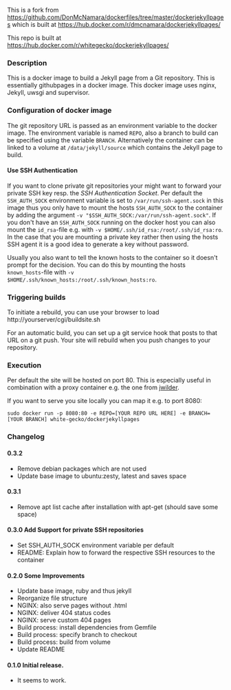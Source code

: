 This is a fork from https://github.com/DonMcNamara/dockerfiles/tree/master/dockerjekyllpages which is built at https://hub.docker.com/r/dmcnamara/dockerjekyllpages/

This repo is built at https://hub.docker.com/r/whitegecko/dockerjekyllpages/

### Description
This is a docker image to build a Jekyll page from a Git repository.
This is essentially githubpages in a docker image.
This docker image uses nginx, Jekyll, uwsgi and supervisor.

### Configuration of docker image
The git repository URL is passed as an environment variable to the docker image.
The environment variable is named `REPO`, also a branch to build can be specified using the variable `BRANCH`.
Alternatively the container can be linked to a volume at `/data/jekyll/source` which contains the Jekyll page to build.

#### Use SSH Authentication
If you want to clone private git repositories your might want to forward your private SSH key resp. the *SSH Authentication Socket*.
Per default the `SSH_AUTH_SOCK` environment variable is set to `/var/run/ssh-agent.sock` in this image thus you only have to mount the hosts `SSH_AUTH_SOCK` to the container by adding the argument `-v "$SSH_AUTH_SOCK:/var/run/ssh-agent.sock"`.
If you don't have an `SSH_AUTH_SOCK` running on the docker host you can also mount the `id_rsa`-file e.g. with `-v $HOME/.ssh/id_rsa:/root/.ssh/id_rsa:ro`.
In the case that you are mounting a private key rather then using the hosts SSH agent it is a good idea to generate a key without password.

Usually you also want to tell the known hosts to the container so it doesn't prompt for the decision.
You can do this by mounting the hosts `known_hosts`-file with `-v $HOME/.ssh/known_hosts:/root/.ssh/known_hosts:ro`.

### Triggering builds
To initiate a rebuild, you can use your browser to load http://yourserver/cgi/buildsite.sh

For an automatic build, you can set up a git service hook that posts to that URL on a git push.
Your site will rebuild when you push changes to your repository.

### Execution
Per default the site will be hosted on port 80.
This is especially useful in combination with a proxy container e.g. the one from [jwilder](https://hub.docker.com/r/jwilder/nginx-proxy/).

If you want to serve you site locally you can map it e.g. to port 8080:
```
sudo docker run -p 8080:80 -e REPO=[YOUR REPO URL HERE] -e BRANCH=[YOUR BRANCH] white-gecko/dockerjekyllpages
```

### Changelog

#### 0.3.2
* Remove debian packages which are not used
* Update base image to ubuntu:zesty, latest and saves space

#### 0.3.1
* Remove apt list cache after installation with apt-get (should save some space)

#### 0.3.0 Add Support for private SSH repositories
* Set SSH_AUTH_SOCK environment variable per default
* README: Explain how to forward the respective SSH resources to the container

#### 0.2.0 Some Improvements
* Update base image, ruby and thus jekyll
* Reorganize file structure
* NGINX: also serve pages without .html
* NGINX: deliver 404 status codes
* NGINX: serve custom 404 pages
* Build process: install dependencies from Gemfile
* Build process: specify branch to checkout
* Build process: build from volume
* Update README

#### 0.1.0 Initial release.
* It seems to work.
